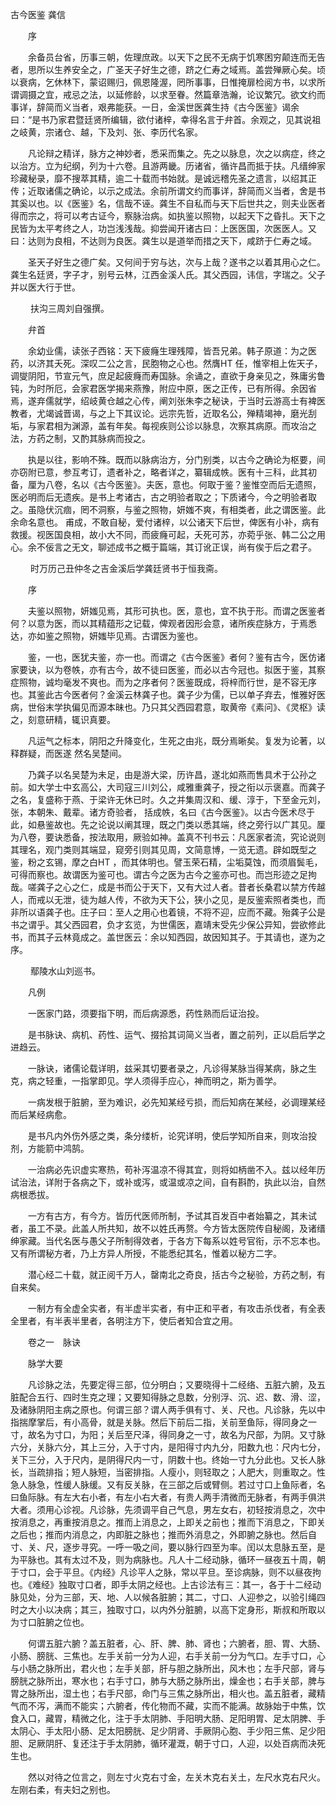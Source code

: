 <!-- { "loadSidebar": true } -->
古今医鉴 龚信

　　序

　　余备员台省，历事三朝，佐理庶政。以天下之民不无病于饥寒困穷颠连而无告者，思所以生养安全之，广圣天子好生之德，跻之仁寿之域焉。盖尝殚厥心矣。顷以衰病，乞休林下，蒙诏赐归，佩恩隆渥，罔所事事，日惟掩扉检阅方书，以求所谓调摄之宜，戒忌之法，以延修龄，以求至眷。然篇章浩瀚，论议繁冗。欲文约而事详，辞简而义当者，艰弗能获。一日，金溪世医龚生持《古今医鉴》谒余曰：“是书乃家君暨廷贤所编辑，欲付诸梓，幸得名言于弁首。余观之，见其说祖之岐黄，宗诸仓、越，下及刘、张、李历代名家。

　　凡论辩之精详，脉方之神妙者，悉采而集之。先之以脉息，次之以病症，终之以治方。立为纪纲，列为十六卷。且游两畿。历诸省，循许昌而抵于扶。凡缙绅家珍藏秘录，靡不搜萃其精，逾二十载而书始就。是诚远稽先圣之遗言，以绍其正传；近取诸儒之确论，以示之成法。余前所谓文约而事详，辞简而义当者，舍是书其奚以也。以《医鉴》名，信哉不诬。龚生不自私而与天下后世共之，则夫业医者得而宗之，将可以考古证今，察脉治病。如执鉴以照物，以起天下之昏扎。天下之民皆为太平考终之人，功岂浅浅哉。抑尝闻开诸古曰：上医医国，次医医人。又曰：达则为良相，不达则为良医。龚生以是道举而措之天下，咸跻于仁寿之域。

　　圣天子好生之德广矣。又何间于穷与达，次与上哉？遂书之以着其用心之仁。龚生名廷贤，字子才，别号云林，江西金溪人氏。其父西园，讳信，字瑞之。父子并以医大行于世。

　　 扶沟三周刘自强撰。

　　弁首

　　余幼业儒，读张子西铭：天下疲癃生理残障，皆吾兄弟。韩子原道：为之医药，以济其夭死。深叹二公之言，民胞物之心也。然膺HT 任，惟宰相上佐天子，调燮阴阳，节宣元气，庶足起疲癃而寿国脉。余诵之，直欲于身亲见之，殊庸劣鲁钝，为时所厄，会家君医学揭来燕豫，附应中原，医之正传，已有所得。余因省焉，遂弃儒就学，绍岐黄仓越之心传，阐刘张朱李之秘诀，于当时云游高士有裨医教者，尤竭诚晋谒，与之上下其议论。远宗先哲，近取名公，殚精竭神，磨光刮垢，与家君相为渊源，盖有年矣。每视疾则公诊以脉息，次察其病原。而攻治之法，方药之制，又酌其脉病而投之。

　　执是以往，影响不殊。既而以脉病治方，分门别类，以古今之确论为枢要，间亦窃附已意，参互考订，遗者补之，略者详之，纂辑成帙。医有十三科，此其初备，厘为八卷，名以《古今医鉴》。夫医，意也。何取于鉴？鉴惟空而后无遗照，医必明而后无遗疾。是书上考诸古，古之明验者取之；下质诸今，今之明验者取之。虽隐伏沉痼，罔不洞察，与鉴之照物，妍媸不爽，有相类者，此之谓医鉴。此余命名意也。 甫成，不敢自秘，爱付诸梓，以公诸天下后世，俾医有小补，病有救援。视医国良相，故小大不同，而疲癃可起，夭死可苏，亦菀乎张、韩二公之用心。余不佞言之无文，聊述成书之概于篇端，其订讹正误，尚有俟于后之君子。

　　 时万历己丑仲冬之吉金溪后学龚廷贤书于恒我斋。

　　序

　　夫鉴以照物，妍媸见焉，其形可执也。医，意也，宜不执于形。而谓之医鉴者何？以意为医，而以其精蕴形之记载，俾观者因形会意，诸所疾症脉方，于焉悉达，亦如鉴之照物，妍媸毕见焉。古谓医为鉴也。

　　鉴，一也，医犹夫鉴，亦一也。而谓之《古今医鉴》者何？鉴有古今，医仿诸家要诀，以为卷帙，亦有古今，故不徒曰医鉴，而必以古今冠也。拟医于鉴，其察症照物，诚均毫发不爽也。而为之序者何？医鉴既成，将梓而行世，是不容无序也。其鉴此古今医者何？金溪云林龚子也。龚子少为儒，已以单子弃去，惟雅好医病，世俗末学执偏见而源本昧也。乃只其父西园君意，取黄帝《素问》、《灵枢》读之，刻意研精，辄识真要。

　　凡运气之标本，阴阳之升降变化，生死之由兆，既分焉晰矣。复发为论著，以释群疑，而医遂 然名吴楚间。

　　乃龚子以名吴楚为未足，由是游大梁，历许昌，遂北如燕而售具术于公孙之前。如大学士中玄高公，大司寇三川刘公，咸雅重龚子，授之衔以示褒嘉。而龚子之名，复盛称于燕、于梁许无休已时。久之并集周汉和、缓、淳于，下至金元刘，张，本朝朱、戴辈。诸方奇验者， 括成帙，名曰《古今医鉴》。以古今医术尽于此，如悬鉴故也。先之论说以阐其理，既之门类以悉其端，终之旁行以广其见。厘为八卷，要诀悉备，按法取用，厥验如神。盖真不刊书云：凡医家者流，究论说则其理名，观门类则其端显，窥旁引则其见周，文简意博，一览无遗。辟如既型之鉴，粉之玄锡，摩之白HT ，而其体明也。譬玉荣石精，尘垢莫蚀，而须眉鬓毛，可得而察也。故谓医为鉴可也。谓古今之医为古今之鉴亦可也。而岂形迹之足拘哉。嗟龚子之心之仁，成是书而公于天下，又有大过人者。昔者长桑君以禁方传越人，而戒以无泄，徒为越人传，不欲为天下公，狭小之见，是反鉴索照者类也，而非所以语龚子也。庄子曰：至人之用心也着镜，不将不迎，应而不藏。殆龚子公是书之谓乎。其父西园君，负才玄览，为世儒医，嘉靖末受先少保公异知，尝欲修此书，而其子云林竟成之。盖世医云：余以知西园，故因知其子。于其请也，遂为之序。

　　 鄢陵水山刘巡书。

　　凡例

　　一医家门路，须要指下明，而后病源悉，药性熟而后证治投。

　　是书脉诀、病机、药性、运气、掇拾其词简义当者，置之前列，正以启后学之进趋云。

　　一脉诀，诸儒论载详明，兹采其切要者录之，凡诊得某脉当得某病，脉之生克，病之轻重，一指掌即见。学人须得手应心，神而明之，斯为善学。

　　一病发根于脏腑，至为难识，必先知某经亏损，而后知病在某经，必调理某经而后某经病愈。

　　是书凡内外伤外感之类，条分缕析，论究详明，使后学知所自来，则攻治投剂，方能箭中鸿鹄。

　　一治病必先识虚实寒热，苟补泻温凉不得其宜，则将如柄凿不入。兹以经年历试治法，详附于各病之下，或补或泻，或温或凉之间，自有斟酌，执此以治，自然病根悉拔。

　　一方有古方，有今方。皆历代医师所制，予试其百发百中者始纂之，其未试者，虽工不录。此盖人所共知，故不以姓氏再赘。今方皆太医院传自秘阁，及诸缙绅家藏。当代名医与愚父子所制得效者，于各方下每系以姓号官衔，示不忘本也。又有所谓秘方者，乃上方异人所授，不能悉纪其名，惟着以秘方二字。

　　潜心经二十载，就正阅千万人，罄南北之奇良，括古今之秘验，方药之制，有自来矣。

　　一制方有全虚全实者，有半虚半实者，有中正和平者，有攻击杀伐者，有全表全里者，有半表半里者，各明注方下，使后者知合宜之用。

　　卷之一　脉诀

　　脉学大要

　　凡诊脉之法，先要定得三部，位分明白；又要晓得十二经络、五脏六腑，及五脏配合五行、四时生克之理；又要知得脉之息数，分别浮、沉、迟、数、滑、涩，及诸脉阴阳主病之原也。何谓三部？谓人两手俱有寸、关、尺也。凡诊脉，先以中指揣摩掌后，有小高骨，就是关脉。然后下前后二指，关前至鱼际，得同身之一寸，故名为寸口，为阳；关后至尺泽，得同身之一寸，故名为尺部，为阴。又寸脉六分，关脉六分，其上三分，入于寸内，是阳得寸内九分，阳数九也：尺内七分，关下三分，入于尺内，是阴得尺内一寸，阴数十也。终始一寸九分此也。又长人脉长，当疏排指；短人脉短，当密排指。人瘦小，则轻取之；人肥大，则重取之。性急人脉急，性缓人脉缓。又有反关脉，在三部之后或臂侧。若过寸口上鱼际者，名曰鱼际脉。有左大右小者，有左小右大者，有贵人两手清微而无脉者，有两手俱洪大者。须用心诊视。凡诊脉，先须调平自己气息，男左女右，初轻按消息之，次中按消息之，再重按消息之。推而上消息之，上即关之前也；推而下消息之，下即关之后也；推而内消息之，内即脏之脉也；推而外消息之，外即腑之脉也。然后自寸、关、尺，逐步寻究。一呼一吸之间，要以脉行四至为率。闰以太息脉五至，是为平脉也。其有太过不及，则为病脉也。凡人十二经动脉，循环一昼夜五十周，朝于寸口，会于平旦。《内经》凡诊平人之脉，常以平旦。至诊病脉，则不以昼夜拘也。《难经》独取寸口者，即手太阴之经也。上古诊法有三：其一，各于十二经动脉见处，分为三部，天、地、人以候各脏腑；其二，寸口、人迎参之，以验引绳四时之大小以决病；其三，独取寸口，以内外分脏腑，以高下定身形，斯叔和所取以为寸口脏腑之位也。

　　何谓五脏六腑？盖五脏者，心、肝、脾、肺、肾也；六腑者，胆、胃、大肠、小肠、膀胱、三焦也。左手关前一分为人迎，右手关前一分为气口。左手寸口，心与小肠之脉所出，君火也；左手关部，肝与胆之脉所出，风木也；左手尺部，肾与膀胱之脉所出，寒水也；右手寸口，肺与大肠之脉所出，燥金也；右手关部，脾与胃之脉所出，湿土也；右手尺部，命门与三焦之脉所出，相火也。盖五脏者，藏精气而不泻，满而不能实；六腑者，传化物而不藏，实而不能满。故脉始于中焦，饮食入口，藏胃，精微之化，注于手太阴肺、手阳明大肠、足阳明胃、足太阴脾、手太阴心、手太阳小肠、足太阳膀胱、足少阴肾、手厥阴心胞、手少阳三焦、足少阳胆、足厥阴肝、复还注于手太阴肺，循环灌溉，朝于寸口，人迎，以处百病而决死生也。

　　然以对待之位言之，则左寸火克右寸金，左关木克右关土，左尺水克右尺火。左刚右柔，有夫妇之别也。

